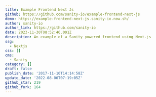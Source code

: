 ```yaml
---
title: Example Frontend Next Js
github: https://github.com/sanity-io/example-frontend-next-js
demo: https://example-frontend-next-js.sanity-io.now.sh/
author: sanity-io
author_link: https://github.com/sanity-io
date: 2023-11-30T08:52:46.091Z
description: An example of a Sanity powered frontend using Next.js
ssg:
  - Nextjs
css: []
cms:
  - Sanity
category: []
draft: false
publish_date: '2017-11-10T14:14:58Z'
update_date: '2022-08-06T07:19:05Z'
github_star: 219
github_fork: 164
---
```

